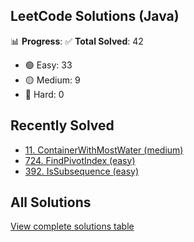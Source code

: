 ## LeetCode Solutions (Java)

📊 **Progress**:
✅ **Total Solved**: 42
- 🟢 Easy: 33
- 🟡 Medium: 9
- 🔴 Hard: 0

## Recently Solved
- [11. ContainerWithMostWater (medium)](src/medium/_11_ContainerWithMostWater.java)
- [724. FindPivotIndex (easy)](src/easy/_724_FindPivotIndex.java)
- [392. IsSubsequence (easy)](src/easy/_392_IsSubsequence.java)

## All Solutions
[View complete solutions table](solutions.md)
